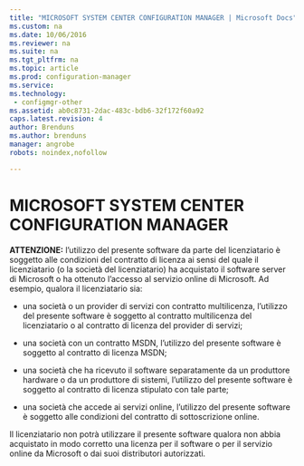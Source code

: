 ```yaml
---
title: "MICROSOFT SYSTEM CENTER CONFIGURATION MANAGER | Microsoft Docs"
ms.custom: na
ms.date: 10/06/2016
ms.reviewer: na
ms.suite: na
ms.tgt_pltfrm: na
ms.topic: article
ms.prod: configuration-manager
ms.service:
ms.technology:
 - configmgr-other
ms.assetid: ab0c8731-2dac-483c-bdb6-32f172f60a92
caps.latest.revision: 4
author: Brenduns
ms.author: brenduns
manager: angrobe
robots: noindex,nofollow

---
```

# MICROSOFT SYSTEM CENTER CONFIGURATION MANAGER
**ATTENZIONE:** l’utilizzo del presente software da parte del licenziatario è soggetto alle condizioni del contratto di licenza ai sensi del quale il licenziatario \(o la società del licenziatario\) ha acquistato il software server di Microsoft o ha ottenuto l’accesso al servizio online di Microsoft. Ad esempio, qualora il licenziatario sia:  
  
-   una società o un provider di servizi con contratto multilicenza, l’utilizzo del presente software è soggetto al contratto multilicenza del licenziatario o al contratto di licenza del provider di servizi;  
  
-   una società con un contratto MSDN, l’utilizzo del presente software è soggetto al contratto di licenza MSDN;  
  
-   una società che ha ricevuto il software separatamente da un produttore hardware o da un produttore di sistemi, l’utilizzo del presente software è soggetto al contratto di licenza stipulato con tale parte;  
  
-   una società che accede ai servizi online, l’utilizzo del presente software è soggetto alle condizioni del contratto di sottoscrizione online.  
  
 Il licenziatario non potrà utilizzare il presente software qualora non abbia acquistato in modo corretto una licenza per il software o per il servizio online da Microsoft o dai suoi distributori autorizzati.
